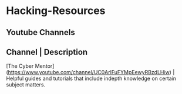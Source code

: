 # Hacking-Resources

## Youtube Channels 

Channel | Description
----------------------
[The Cyber Mentor] (https://www.youtube.com/channel/UC0ArlFuFYMpEewyRBzdLHiw) | Helpful guides and tutorials that include indepth knowledge on certain subject matters.